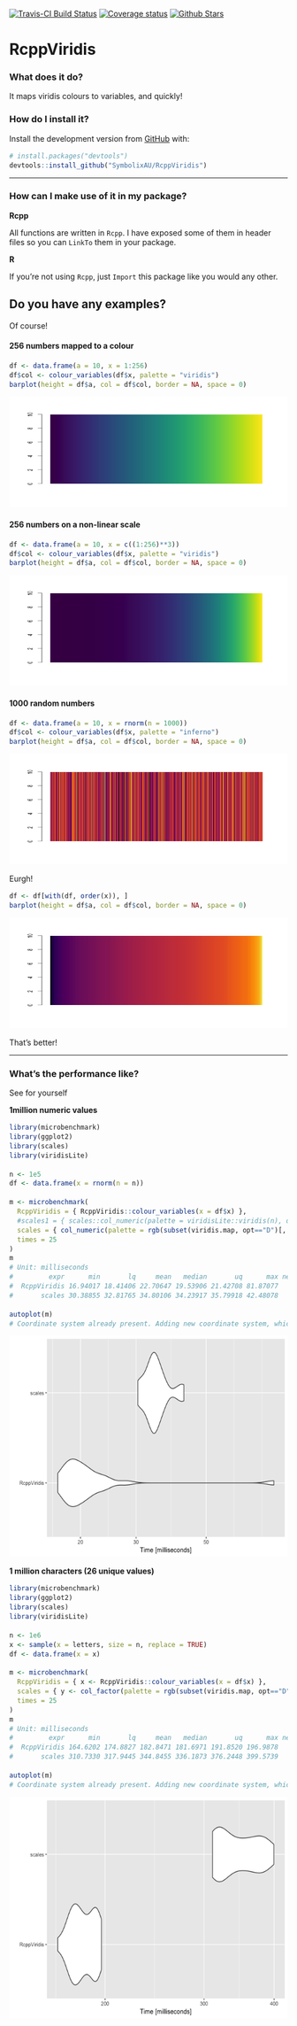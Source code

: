 
[![Travis-CI Build
Status](https://travis-ci.org/SymbolixAU/RcppViridis.svg?branch=master)](https://travis-ci.org/SymbolixAU/RcppViridis)
[![Coverage
status](https://codecov.io/gh/SymbolixAU/RcppViridis/branch/master/graph/badge.svg)](https://codecov.io/github/SymbolixAU/RcppViridis?branch=master)
[![Github
Stars](https://img.shields.io/github/stars/SymbolixAU/RcppViridis.svg?style=social&label=Github)](https://github.com/SymbolixAU/RcppViridis)

<!-- README.md is generated from README.Rmd. Please edit that file -->

# RcppViridis

### What does it do?

It maps viridis colours to variables, and quickly\!

### How do I install it?

Install the development version from
[GitHub](https://github.com/SymbolixAU/RcppViridis) with:

``` r
# install.packages("devtools")
devtools::install_github("SymbolixAU/RcppViridis")
```

-----

### How can I make use of it in my package?

**Rcpp**

All functions are written in `Rcpp`. I have exposed some of them in
header files so you can `LinkTo` them in your package.

**R**

If you’re not using `Rcpp`, just `Import` this package like you would
any other.

## Do you have any examples?

Of course\!

#### 256 numbers mapped to a colour

``` r
df <- data.frame(a = 10, x = 1:256)
df$col <- colour_variables(df$x, palette = "viridis")
barplot(height = df$a, col = df$col, border = NA, space = 0)
```

<img src="man/figures/README-unnamed-chunk-1-1.png" width="100%" height="200" />

#### 256 numbers on a non-linear scale

``` r
df <- data.frame(a = 10, x = c((1:256)**3))
df$col <- colour_variables(df$x, palette = "viridis")
barplot(height = df$a, col = df$col, border = NA, space = 0)
```

<img src="man/figures/README-unnamed-chunk-2-1.png" width="100%" height="200" />

#### 1000 random numbers

``` r
df <- data.frame(a = 10, x = rnorm(n = 1000))
df$col <- colour_variables(df$x, palette = "inferno")
barplot(height = df$a, col = df$col, border = NA, space = 0)
```

<img src="man/figures/README-unnamed-chunk-3-1.png" width="100%" height="200" />

Eurgh\!

``` r
df <- df[with(df, order(x)), ]
barplot(height = df$a, col = df$col, border = NA, space = 0)
```

<img src="man/figures/README-unnamed-chunk-4-1.png" width="100%" height="200" />

That’s better\!

-----

### What’s the performance like?

See for yourself

**1million numeric values**

``` r
library(microbenchmark)
library(ggplot2)
library(scales)
library(viridisLite)

n <- 1e5
df <- data.frame(x = rnorm(n = n))

m <- microbenchmark(
  RcppViridis = { RcppViridis::colour_variables(x = df$x) },
  #scales1 = { scales::col_numeric(palette = viridisLite::viridis(n), domain = unique(df$x))(df$x) },
  scales = { col_numeric(palette = rgb(subset(viridis.map, opt=="D")[, 1:3]), domain = range(df$x))(df$x) },
  times = 25
)
m
# Unit: milliseconds
#         expr      min       lq     mean   median       uq      max neval
#  RcppViridis 16.94017 18.41406 22.70647 19.53906 21.42708 81.87077    25
#       scales 30.38855 32.81765 34.80106 34.23917 35.79918 42.48078    25

autoplot(m)
# Coordinate system already present. Adding new coordinate system, which will replace the existing one.
```

<img src="man/figures/README-unnamed-chunk-5-1.png" width="100%" height="400" />

**1 million characters (26 unique values)**

``` r
library(microbenchmark)
library(ggplot2)
library(scales)
library(viridisLite)

n <- 1e6
x <- sample(x = letters, size = n, replace = TRUE)
df <- data.frame(x = x)

m <- microbenchmark(
  RcppViridis = { x <- RcppViridis::colour_variables(x = df$x) },
  scales = { y <- col_factor(palette = rgb(subset(viridis.map, opt=="D")[, 1:3]), domain = unique(df$x))(df$x) },
  times = 25
)
m
# Unit: milliseconds
#         expr      min       lq     mean   median       uq      max neval
#  RcppViridis 164.6202 174.8827 182.8471 181.6971 191.8520 196.9878    25
#       scales 310.7330 317.9445 344.8455 336.1873 376.2448 399.5739    25

autoplot(m)
# Coordinate system already present. Adding new coordinate system, which will replace the existing one.
```

<img src="man/figures/README-unnamed-chunk-6-1.png" width="100%" height="400" />
